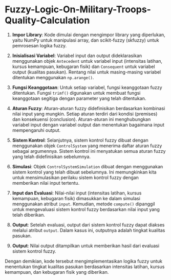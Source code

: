 # Fuzzy-Logic-On-Military-Troops-Quality-Calculation


1. **Impor Library**: Kode dimulai dengan mengimpor library yang diperlukan, yaitu NumPy untuk manipulasi array, dan scikit-fuzzy (skfuzzy) untuk pemrosesan logika fuzzy.

2. **Inisialisasi Variabel**: Variabel input dan output dideklarasikan menggunakan objek `Antecedent` untuk variabel input (intensitas latihan, kursus kemampuan, kebugaran fisik) dan `Consequent` untuk variabel output (kualitas pasukan). Rentang nilai untuk masing-masing variabel ditentukan menggunakan `np.arange()`.

3. **Fungsi Keanggotaan**: Untuk setiap variabel, fungsi keanggotaan fuzzy ditentukan. Fungsi `trimf()` digunakan untuk membuat fungsi keanggotaan segitiga dengan parameter yang telah ditentukan.

4. **Aturan Fuzzy**: Aturan-aturan fuzzy didefinisikan berdasarkan kombinasi nilai input yang mungkin. Setiap aturan terdiri dari kondisi (premises) dan konsekuensi (conclusion). Aturan-aturan ini menghubungkan variabel input dengan variabel output dan menentukan bagaimana input mempengaruhi output.

5. **Sistem Kontrol**: Selanjutnya, sistem kontrol fuzzy dibuat dengan menggunakan objek `ControlSystem` yang menerima daftar aturan fuzzy sebagai argumennya. Sistem kontrol ini menyatukan semua aturan fuzzy yang telah didefinisikan sebelumnya.

6. **Simulasi**: Objek `ControlSystemSimulation` dibuat dengan menggunakan sistem kontrol yang telah dibuat sebelumnya. Ini memungkinkan kita untuk mensimulasikan perilaku sistem kontrol fuzzy dengan memberikan nilai input tertentu.

7. **Input dan Evaluasi**: Nilai-nilai input (intensitas latihan, kursus kemampuan, kebugaran fisik) dimasukkan ke dalam simulasi menggunakan atribut `input`. Kemudian, metode `compute()` dipanggil untuk mengevaluasi sistem kontrol fuzzy berdasarkan nilai input yang telah diberikan.

8. **Output**: Setelah evaluasi, output dari sistem kontrol fuzzy dapat diakses melalui atribut `output`. Dalam kasus ini, outputnya adalah tingkat kualitas pasukan. 

9. **Output**: Nilai output ditampilkan untuk memberikan hasil dari evaluasi sistem kontrol fuzzy.

Dengan demikian, kode tersebut mengimplementasikan logika fuzzy untuk menentukan tingkat kualitas pasukan berdasarkan intensitas latihan, kursus kemampuan, dan kebugaran fisik yang diberikan.
